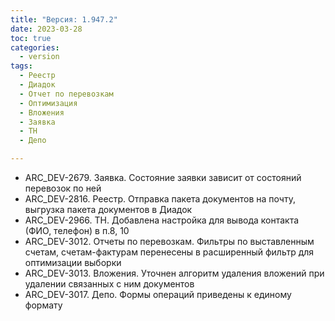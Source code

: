```yaml
---
title: "Версия: 1.947.2"
date: 2023-03-28
toc: true
categories:
  - version
tags:
  - Реестр
  - Диадок
  - Отчет по перевозкам
  - Оптимизация
  - Вложения
  - Заявка
  - ТН
  - Депо

---
```


-   ARC_DEV-2679. Заявка. Состояние заявки зависит от состояний перевозок по ней
-   ARC_DEV-2816. Реестр. Отправка пакета документов на почту, выгрузка пакета документов в Диадок
-   ARC_DEV-2966. ТН. Добавлена настройка для вывода контакта (ФИО, телефон) в п.8, 10
-   ARC_DEV-3012. Отчеты по перевозкам. Фильтры по выставленным счетам, счетам-фактурам перенесены в расширенный фильтр для оптимизации выборки
-   ARC_DEV-3013. Вложения. Уточнен алгоритм удаления вложений при удалении связанных с ним документов
-   ARC_DEV-3017. Депо. Формы операций приведены к единому формату
